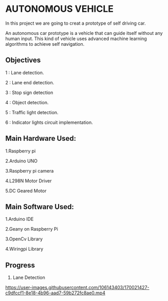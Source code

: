 
# AUTONOMOUS VEHICLE

In this project we are going to creat a prototype  of self driving car.

An autonomous car prototype is a vehicle that can guide itself 
without any human input. This kind of vehicle uses advanced 
machine learning algorithms to achieve self navigation.


## Objectives


 1 : Lane detection.

 2 : Lane end detection.

 3 : Stop sign detection

 4 : Object detection.

 5 : Traffic light detection.

 6 : Indicator lights circuit implementation.



## Main Hardware Used:

1.Raspberry pi

2.Arduino UNO


3.Raspberry pi camera


4.L298N Motor Driver


5.DC Geared Motor





## Main Software Used: 

1.Arduino IDE

2.Geany on Raspberry Pi

3.OpenCv Library

4.Wiringpi Library



## Progress

1. Lane Detection

https://user-images.githubusercontent.com/106143403/170021427-c9dfccf1-8e18-4b96-aad7-59b272fc8ae0.mp4
